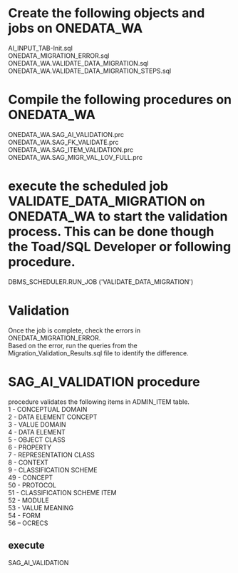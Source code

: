 # Create the following objects and jobs on ONEDATA_WA
AI_INPUT_TAB-Init.sql  
ONEDATA_MIGRATION_ERROR.sql  
ONEDATA_WA.VALIDATE_DATA_MIGRATION.sql  
ONEDATA_WA.VALIDATE_DATA_MIGRATION_STEPS.sql  

# Compile the following procedures on ONEDATA_WA
ONEDATA_WA.SAG_AI_VALIDATION.prc  
ONEDATA_WA.SAG_FK_VALIDATE.prc  
ONEDATA_WA.SAG_ITEM_VALIDATION.prc  
ONEDATA_WA.SAG_MIGR_VAL_LOV_FULL.prc  

# execute the scheduled job VALIDATE_DATA_MIGRATION on ONEDATA_WA to start the validation process. This can be done though the Toad/SQL Developer or following procedure.
DBMS_SCHEDULER.RUN_JOB ('VALIDATE_DATA_MIGRATION')  

# Validation
Once the job is complete, check the errors in ONEDATA_MIGRATION_ERROR.   
Based on the error, run the queries from the Migration_Validation_Results.sql file to identify the difference.  

# SAG_AI_VALIDATION procedure
procedure validates the following items in ADMIN_ITEM table.  
 1 - CONCEPTUAL DOMAIN  
 2 - DATA ELEMENT CONCEPT  
 3 - VALUE DOMAIN  
 4 - DATA ELEMENT  
 5 - OBJECT CLASS  
 6 - PROPERTY  
 7 - REPRESENTATION CLASS  
 8 - CONTEXT  
 9 - CLASSIFICATION SCHEME  
 49 - CONCEPT  
 50 - PROTOCOL  
 51 - CLASSIFICATION SCHEME ITEM  
 52 - MODULE  
 53 - VALUE MEANING  
 54 - FORM  
 56 – OCRECS  
 ## execute 
SAG_AI_VALIDATION  
